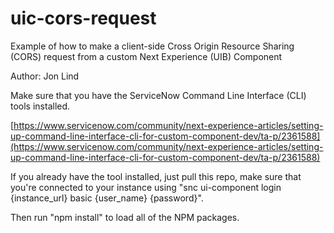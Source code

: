 # uic-cors-request

Example of how to make a client-side Cross Origin Resource Sharing (CORS) request from a custom Next Experience (UIB) Component

Author: Jon Lind

Make sure that you have the ServiceNow Command Line Interface (CLI) tools installed.

[https://www.servicenow.com/community/next-experience-articles/setting-up-command-line-interface-cli-for-custom-component-dev/ta-p/2361588](https://www.servicenow.com/community/next-experience-articles/setting-up-command-line-interface-cli-for-custom-component-dev/ta-p/2361588)

If you already have the tool installed, just pull this repo, make sure that you're connected to your instance using "snc ui-component login {instance_url} basic {user_name} {password}".

Then run "npm install" to load all of the NPM packages.  
